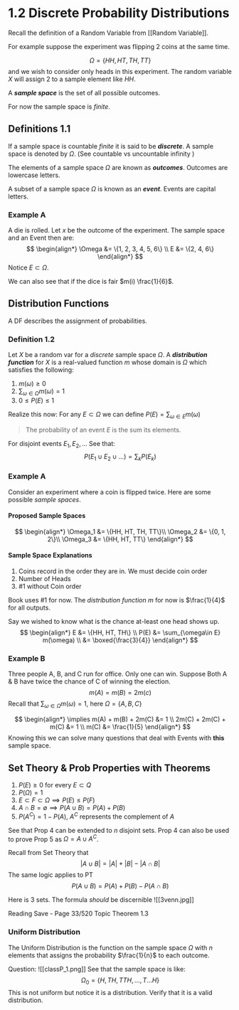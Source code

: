 # 1.2 Discrete Probability Distributions
Recall the definition of a Random Variable from [[Random Variable]]. 

For example suppose the experiment was flipping 2 coins at the same time.

$$\Omega = \{HH, HT, TH, TT\}$$
and we wish to consider only heads in this experiment. 
The random variable $X$ will assign 2 to a sample element like $HH$. 

A ***sample space*** is the set of all possible outcomes. 

For now the sample space is *finite*.

## Definitions 1.1
If a sample space is countable *finite* it is said to be ***discrete***. A sample space is denoted by $\Omega$. 
(See countable vs uncountable infinity )

The elements of a sample space $\Omega$ are known as ***outcomes***. Outcomes are lowercase letters.

A subset of a sample space $\Omega$ is known as an ***event***. Events are capital letters.

### Example A
A die is rolled. Let $x$ be the outcome of the experiment. The sample space and an Event then are:
$$
\begin{align*}
\Omega &= \{1, 2, 3, 4, 5, 6\} \\
E &= \{2, 4, 6\}
\end{align*}
$$
Notice $E \subset \Omega$.

We can also see that if the dice is fair $m(i) \frac{1}{6}$.

## Distribution Functions
A DF describes the assignment of probabilities.
### Definition 1.2
Let $X$ be a random var for a *discrete* sample space $\Omega$. 
A ***distribution function*** for $X$ is a real-valued function $m$ whose domain is $\Omega$ which satisfies the following:
1. $m(\omega) \geq 0$
2. $\sum_{\omega\in\Omega} m(\omega) = 1$
3. $0 \leq P(E) \leq 1$

Realize this now:
For any $E\subset\Omega$ we can define $P(E) = \sum_{\omega\in E} m(\omega)$
> The probability of an event $E$ is the sum its elements.

For disjoint events $E_1, E_2, \dotso$
See that:
$$P(E_1 \cup E_2 \cup \dotso) = \sum_{k} P(E_k)$$
### Example A
Consider an experiment where a coin is flipped twice.
Here are some possible *sample spaces*.
#### Proposed Sample Spaces
$$
\begin{align*}
\Omega_1 &= \{HH, HT, TH, TT\}\\
\Omega_2 &= \{0, 1, 2\}\\
\Omega_3 &= \{HH, HT, TT\}
\end{align*}
$$
#### Sample Space Explanations
1. Coins record in the order they are in. We must decide coin order
2. Number of Heads
3. #1 without Coin order

Book uses #1 for now.
The *distribution function* $m$ for now is $\frac{1}{4}$ for all outputs.

Say we wished to know what is the chance at-least one head shows up.
$$
\begin{align*}
E &= \{HH, HT, TH\} \\
P(E) &= \sum_{\omega\in E} m(\omega) \\
&= \boxed{\frac{3}{4}}
\end{align*}
$$

### Example B
Three people A, B, and C run for office. Only one can win. Suppose Both A & B have twice the chance of C of winning the election.
$$m(A) = m(B) = 2m(c)$$
Recall that $\sum_{\omega\in\Omega} m(\omega) = 1$, here $\Omega = \{A, B, C\}$

$$
\begin{align*}
\implies m(A) + m(B) + 2m(C) &= 1 \\
2m(C) + 2m(C) + m(C) &= 1 \\
				m(C) &= \frac{1}{5}
\end{align*}
$$
Knowing this we can solve many questions that deal with Events with **this** sample space.

## Set Theory & Prob Properties with Theorems
1. $P(E) \geq 0$ for every $E \subset Q$
2. $P(\Omega) = 1$
3. $E \subset F \subset \Omega \implies P(E) \leq P(F)$
4. $A \cap B = \emptyset \implies P(A \cup B) = P(A) + P(B)$ 
5. $P(A^C) = 1 - P(A)$, $A^C$ represents the complement of $A$

See that Prop 4 can be extended to $n$ disjoint sets. Prop 4 can also be used to prove Prop 5 as $\Omega = A \cup A^C$.

Recall from Set Theory that
$$\lvert A \cup B \rvert = \lvert A \rvert + \lvert B \rvert - \lvert A \cap B \rvert$$
The same logic applies to PT
$$P(A \cup B) = P(A) + P(B) - P(A \cap B)$$

Here is 3 sets. The formula *should* be discernible
![[3venn.jpg]]



Reading Save - Page 33/520 
Topic Theorem 1.3

### Uniform Distribution 

The Uniform Distribution is the function on the sample space $\Omega$ with $n$ elements that assigns the probability $\frac{1}{n}$ to each outcome.

Question:
![[classP_1.png]]
See that the sample space is like:
$$\Omega_0 = \{H, TH, TTH, \dotso, T\dotso H\}$$
This is not uniform but notice it is a distribution. 
Verify that it is a valid distribution. 